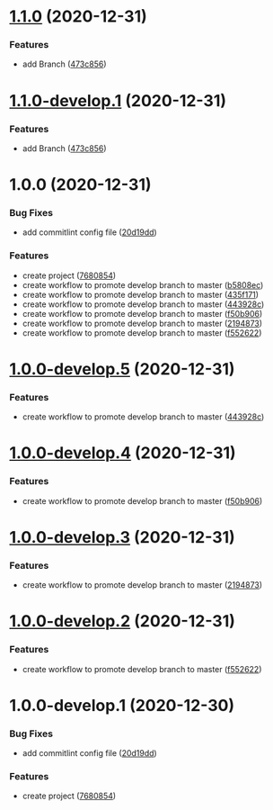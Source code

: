 # [1.1.0](https://github.com/oriworks/git-flow/compare/v1.0.0...v1.1.0) (2020-12-31)


### Features

* add Branch ([473c856](https://github.com/oriworks/git-flow/commit/473c85674cb4155fdaf660d5f4839da7a4f5bf88))

# [1.1.0-develop.1](https://github.com/oriworks/git-flow/compare/v1.0.0...v1.1.0-develop.1) (2020-12-31)


### Features

* add Branch ([473c856](https://github.com/oriworks/git-flow/commit/473c85674cb4155fdaf660d5f4839da7a4f5bf88))

# 1.0.0 (2020-12-31)


### Bug Fixes

* add commitlint config file ([20d19dd](https://github.com/oriworks/git-flow/commit/20d19dd60e2ca3047d5e5cbfe09ecdc8d7795134))


### Features

* create project ([7680854](https://github.com/oriworks/git-flow/commit/7680854a8f3a48986c11fd0c19e9066c728f2769))
* create workflow to promote develop branch to master ([b5808ec](https://github.com/oriworks/git-flow/commit/b5808ec8f0eea2712bab0935ebaf5352fb16b531))
* create workflow to promote develop branch to master ([435f171](https://github.com/oriworks/git-flow/commit/435f171e1c81d9c2134e6122165016f37f2ee368))
* create workflow to promote develop branch to master ([443928c](https://github.com/oriworks/git-flow/commit/443928c1b289179c19f1c20c56a1c49c1f7e01ac))
* create workflow to promote develop branch to master ([f50b906](https://github.com/oriworks/git-flow/commit/f50b906b48faf1b887354df9faaf3a7236bd2ff2))
* create workflow to promote develop branch to master ([2194873](https://github.com/oriworks/git-flow/commit/2194873ee2cfb5f352c6639366fd4056eac85fa4))
* create workflow to promote develop branch to master ([f552622](https://github.com/oriworks/git-flow/commit/f55262273483822b71e42c13533a9c63630d74f7))

# [1.0.0-develop.5](https://github.com/oriworks/git-flow/compare/v1.0.0-develop.4...v1.0.0-develop.5) (2020-12-31)


### Features

* create workflow to promote develop branch to master ([443928c](https://github.com/oriworks/git-flow/commit/443928c1b289179c19f1c20c56a1c49c1f7e01ac))

# [1.0.0-develop.4](https://github.com/oriworks/git-flow/compare/v1.0.0-develop.3...v1.0.0-develop.4) (2020-12-31)


### Features

* create workflow to promote develop branch to master ([f50b906](https://github.com/oriworks/git-flow/commit/f50b906b48faf1b887354df9faaf3a7236bd2ff2))

# [1.0.0-develop.3](https://github.com/oriworks/git-flow/compare/v1.0.0-develop.2...v1.0.0-develop.3) (2020-12-31)


### Features

* create workflow to promote develop branch to master ([2194873](https://github.com/oriworks/git-flow/commit/2194873ee2cfb5f352c6639366fd4056eac85fa4))

# [1.0.0-develop.2](https://github.com/oriworks/git-flow/compare/v1.0.0-develop.1...v1.0.0-develop.2) (2020-12-31)


### Features

* create workflow to promote develop branch to master ([f552622](https://github.com/oriworks/git-flow/commit/f55262273483822b71e42c13533a9c63630d74f7))

# 1.0.0-develop.1 (2020-12-30)


### Bug Fixes

* add commitlint config file ([20d19dd](https://github.com/oriworks/git-flow/commit/20d19dd60e2ca3047d5e5cbfe09ecdc8d7795134))


### Features

* create project ([7680854](https://github.com/oriworks/git-flow/commit/7680854a8f3a48986c11fd0c19e9066c728f2769))
